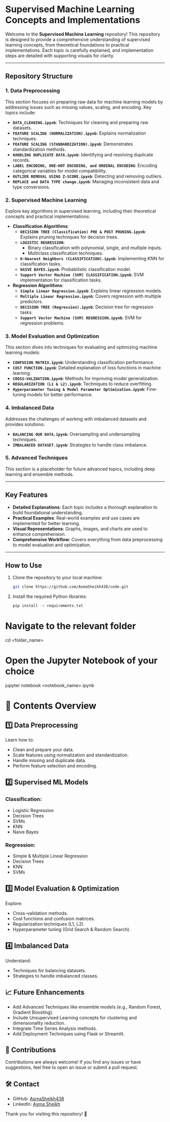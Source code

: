 # **Supervised Machine Learning Concepts and Implementations**

Welcome to the **Supervised Machine Learning** repository! This repository is designed to provide a comprehensive understanding of supervised learning concepts, from theoretical foundations to practical implementations. Each topic is carefully explained, and implementation steps are detailed with supporting visuals for clarity.

---

## **Repository Structure**

### **1. Data Preprocessing**
This section focuses on preparing raw data for machine learning models by addressing issues such as missing values, scaling, and encoding. Key topics include:
- **`DATA_CLEANING.ipynb`**: Techniques for cleaning and preparing raw datasets.
- **`FEATURE SCALING (NORMALIZATION).ipynb`**: Explains normalization techniques.
- **`FEATURE SCALING (STANDARDIZATION).ipynb`**: Demonstrates standardization methods.
- **`HANDLING DUPLICATE DATA.ipynb`**: Identifying and resolving duplicate records.
- **`LABEL ENCODING, ONE-HOT ENCODING, and ORDINAL ENCODING`**: Encoding categorical variables for model compatibility.
- **`OUTLIER REMOVAL USING Z-SCORE.ipynb`**: Detecting and removing outliers.
- **`REPLACE and DATA TYPE change.ipynb`**: Managing inconsistent data and type conversions.

### **2. Supervised Machine Learning**
Explore key algorithms in supervised learning, including their theoretical concepts and practical implementations:
- **Classification Algorithms**:
  - **`DECISION TREE (Classification) PRE & POST PRUNING.ipynb`**: Explains pruning techniques for decision trees.
  - **`LOGISTIC REGRESSION`**:
    - Binary classification with polynomial, single, and multiple inputs.
    - Multiclass classification techniques.
  - **`K-Nearest Neighbors (CLASSIFICATION).ipynb`**: Implementing KNN for classification tasks.
  - **`NAIVE BAYES.ipynb`**: Probabilistic classification model.
  - **`Support Vector Machine (SVM) CLASSIFICATION.ipynb`**: SVM implementation for classification tasks.
- **Regression Algorithms**:
  - **`Simple Linear Regression.ipynb`**: Explains linear regression models.
  - **`Multiple Linear Regression.ipynb`**: Covers regression with multiple predictors.
  - **`DECISION TREE (Regression).ipynb`**: Decision tree for regression tasks.
  - **`Support Vector Machine (SVM) REGRESSION.ipynb`**: SVM for regression problems.

### **3. Model Evaluation and Optimization**
This section dives into techniques for evaluating and optimizing machine learning models:
- **`CONFUSION MATRIX.ipynb`**: Understanding classification performance.
- **`COST FUNCTION.ipynb`**: Detailed explanation of loss functions in machine learning.
- **`CROSS-VALIDATION.ipynb`**: Methods for improving model generalization.
- **`REGULARIZATION (L1 & L2).ipynb`**: Techniques to reduce overfitting.
- **`Hyperparameter Tuning & Model Parameter Optimization.ipynb`**: Fine-tuning models for better performance.

### **4. Imbalanced Data**
Addresses the challenges of working with imbalanced datasets and provides solutions:
- **`BALANCING OUR DATA.ipynb`**: Oversampling and undersampling techniques.
- **`IMBALANCED DATASET.ipynb`**: Strategies to handle class imbalance.

### **5. Advanced Techniques**
This section is a placeholder for future advanced topics, including deep learning and ensemble methods.

---

## **Key Features**
- **Detailed Explanations**: Each topic includes a thorough explanation to build foundational understanding.
- **Practical Examples**: Real-world examples and use cases are implemented for better learning.
- **Visual Representations**: Graphs, images, and charts are used to enhance comprehension.
- **Comprehensive Workflow**: Covers everything from data preprocessing to model evaluation and optimization.

---

## **How to Use**
1. Clone the repository to your local machine:
   ```bash
   git clone https://github.com/AsmaSheikh438/code.git
2. Install the required Python libraries:
   ```bash
   pip install -r requirements.txt
# Navigate to the relevant folder
cd <folder_name>

# Open the Jupyter Notebook of your choice
jupyter notebook <notebook_name>.ipynb

# 📘 Contents Overview

## 1️⃣ Data Preprocessing
Learn how to:
- Clean and prepare your data.
- Scale features using normalization and standardization.
- Handle missing and duplicate data.
- Perform feature selection and encoding.

## 2️⃣ Supervised ML Models

### Classification:
- Logistic Regression
- Decision Trees
- SVMs
- KNN
- Naive Bayes

### Regression:
- Simple & Multiple Linear Regression
- Decision Trees
- KNN
- SVMs

## 3️⃣ Model Evaluation & Optimization
Explore:
- Cross-validation methods.
- Cost functions and confusion matrices.
- Regularization techniques (L1, L2).
- Hyperparameter tuning (Grid Search & Random Search).

## 4️⃣ Imbalanced Data
Understand:
- Techniques for balancing datasets.
- Strategies to handle imbalanced classes.

## 📈 Future Enhancements
- Add Advanced Techniques like ensemble models (e.g., Random Forest, Gradient Boosting).
- Include Unsupervised Learning concepts for clustering and dimensionality reduction.
- Integrate Time Series Analysis methods.
- Add Deployment Techniques using Flask or Streamlit.

## 🤝 Contributions
Contributions are always welcome! If you find any issues or have suggestions, feel free to open an issue or submit a pull request.

## 🛠️ Contact
- GitHub: [AsmaSheikh438](https://github.com/AsmaSheikh438)
- LinkedIn: [Asma Sheikh](https://www.linkedin.com/in/AsmaSheikh)

Thank you for visiting this repository! 🌟
